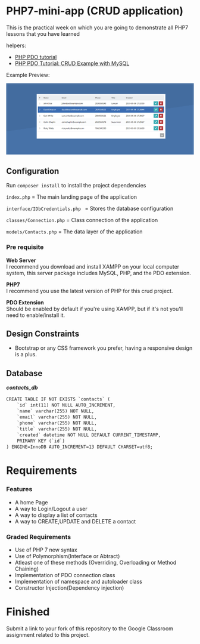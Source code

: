 # PHP7-mini-app (CRUD application)

This is the practical week on which you are going to demonstrate all PHP7 lessons that you have learned 

helpers:

- [PHP PDO tutorial](http://zetcode.com/php/pdo/)
- [PHP PDO Tutorial: CRUD Example with MySQL](https://www.techiediaries.com/php-pdo-crud-tutorial/)


Example Preview:

![Example preview](php7-crud.png)

## Configuration

Run `composer install` to install the project dependencies

`index.php` = The main landing page of the application

`interface/IDbCredentials.php ` = Stores the database configuration

`classes/Connection.php` = Class connection of the application

`models/Contacts.php` = The data layer of the application


###  Pre requisite

**Web Server**  
I recommend you download and install XAMPP on your local computer system, this server package includes MySQL, PHP, and the PDO extension.

**PHP7**  
I recommend you use the latest version of PHP for this crud project.

**PDO Extension**  
Should be enabled by default if you're using XAMPP, but if it's not you'll need to enable/install it.


## Design Constraints

- Bootstrap or any CSS framework you prefer, having a responsive design is a plus.


## Database  

***contacts_db***

```
CREATE TABLE IF NOT EXISTS `contacts` (
	`id` int(11) NOT NULL AUTO_INCREMENT,
  	`name` varchar(255) NOT NULL,
  	`email` varchar(255) NOT NULL,
  	`phone` varchar(255) NOT NULL,
  	`title` varchar(255) NOT NULL,
  	`created` datetime NOT NULL DEFAULT CURRENT_TIMESTAMP,
	PRIMARY KEY (`id`)
) ENGINE=InnoDB AUTO_INCREMENT=13 DEFAULT CHARSET=utf8;
```

#  Requirements

### Features

* A home Page
* A way to Login/Logout a user
* A way to display a list of contacts
* A way to CREATE,UPDATE and DELETE a contact

### Graded Requirements

* Use of PHP 7 new syntax
* Use of Polymorphism(Interface or Abtract)
* Atleast one of these methods (Overriding, Overloading or Method Chaining)
* Implementation of PDO connection class
* Implementation of namespace and autoloader class
* Constructor Injection(Dependency injection)


# Finished 

Submit a link to your fork of this repository to the Google Classroom assignment related to this project.